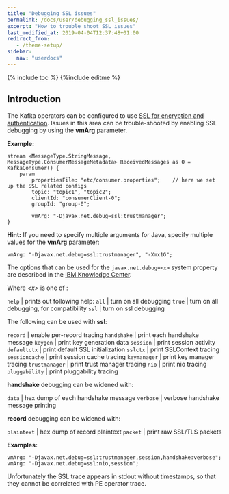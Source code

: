 ```yaml
---
title: "Debugging SSL issues"
permalink: /docs/user/debugging_ssl_issues/
excerpt: "How to trouble shoot SSL issues"
last_modified_at: 2019-04-04T12:37:48+01:00
redirect_from:
   - /theme-setup/
sidebar:
   nav: "userdocs"
---
```

{% include toc %}
{%include editme %}

## Introduction

The Kafka operators can be configured to use [SSL for encryption and authentication](https://kafka.apache.org/documentation/#security_ssl).
Issues in this area can be trouble-shooted by enabling SSL debugging by using the **vmArg** parameter.

**Example:**

    stream <MessageType.StringMessage, MessageType.ConsumerMessageMetadata> ReceivedMessages as O = KafkaConsumer() {
        param
            propertiesFile: "etc/consumer.properties";    // here we set up the SSL related configs
            topic: "topic1", "topic2";
            clientId: "consumerClient-0";
            groupId: "group-0";

            vmArg: "-Djavax.net.debug=ssl:trustmanager";
    }

**Hint:** If you need to specify multiple arguments for Java, specify multiple values for the **vmArg** parameter:

    vmArg: "-Djavax.net.debug=ssl:trustmanager", "-Xmx1G";


The options that can be used for the `javax.net.debug=<x>` system property are described in the
[IBM Knowledge Center](https://www.ibm.com/support/knowledgecenter/en/SSYKE2_7.1.0/com.ibm.java.security.component.71.doc/security-component/jsse2Docs/debug.html).

Where _&lt;x&gt;_ is one of :

`help` | prints out following help:
`all`  | turn on all debugging
`true` | turn on all debugging, for compatibility
`ssl`  | turn on ssl debugging

The following can be used with **ssl**:

`record`        | enable per-record tracing
`handshake`     | print each handshake message
`keygen`        | print key generation data
`session`       | print session activity
`defaultctx`    | print default SSL initialization
`sslctx`        | print SSLContext tracing
`sessioncache`  | print session cache tracing
`keymanager`    | print key manager tracing
`trustmanager`  | print trust manager tracing
`nio`           | print nio tracing
`pluggability`  | print pluggability tracing

**handshake** debugging can be widened with:

`data`          | hex dump of each handshake message
`verbose`       | verbose handshake message printing

**record** debugging can be widened with:

`plaintext`     | hex dump of record plaintext
`packet`        | print raw SSL/TLS packets


**Examples:**

    vmArg: "-Djavax.net.debug=ssl:trustmanager,session,handshake:verbose";
    vmArg: "-Djavax.net.debug=ssl:nio,session";

Unfortunately the SSL trace appears in stdout without timestamps, so that they cannot be correlated with PE operator trace.
